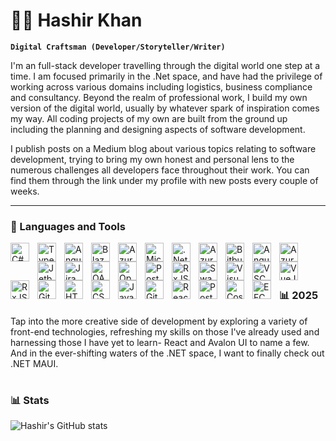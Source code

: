 # 🏄‍♂️ Hashir Khan

**`Digital Craftsman (Developer/Storyteller/Writer)`**

I'm an full-stack developer travelling through the digital world one step at a time. I am focused primarily in the .Net space, and have had the privilege of working across various domains including logistics, business compliance and consultancy. 
Beyond the realm of professional work, I build my own version of the digital world, usually by whatever spark of inspiration comes my way. All coding projects of my own are built from the ground up including the planning and designing aspects of software development. 

I publish posts on a Medium blog about various topics relating to software development, trying to bring my own honest and personal lens to the numerous challenges all developers face throughout their work. You can find them through the link under my profile with new posts every couple of weeks.

---

### 🧰 Languages and Tools

<img align="left" alt="C#" width="30px" style="padding-right:10px;padding-bottom:10px" src="https://cdn.jsdelivr.net/gh/devicons/devicon@latest/icons/csharp/csharp-original.svg"/>
<img align="left" alt="TypeScript" width="30px" style="padding-right:10px;" src="https://cdn.jsdelivr.net/gh/devicons/devicon/icons/typescript/typescript-plain.svg" />
<img align="left" alt="AngularJS" width="30px" style="padding-right:10px;" src="https://cdn.jsdelivr.net/gh/devicons/devicon/icons/angularjs/angularjs-plain.svg" />
<img align="left" alt="Blazor" width="30px" style="padding-right:10px;" src="https://cdn.jsdelivr.net/gh/devicons/devicon@latest/icons/blazor/blazor-original.svg" />
<img align="left" alt="Azure Devops" width="30px" style="padding-right:10px;" src="https://cdn.jsdelivr.net/gh/devicons/devicon@latest/icons/azuredevops/azuredevops-original.svg" />
<img align="left" alt="Microsoft SQL" width="30px" style="padding-right:10px;" src="https://cdn.jsdelivr.net/gh/devicons/devicon@latest/icons/microsoftsqlserver/microsoftsqlserver-original.svg" />
<img align="left" alt=".Net" width="30px" style="padding-right:10px;" src="https://cdn.jsdelivr.net/gh/devicons/devicon@latest/icons/dotnetcore/dotnetcore-original.svg" />
<img align="left" alt="Azure SQL" width="30px" style="padding-right:10px;" src="https://cdn.jsdelivr.net/gh/devicons/devicon@latest/icons/azuresqldatabase/azuresqldatabase-original.svg" />
<img align="left" alt="Bitbucket" width="30px" style="padding-right:10px;" src="https://cdn.jsdelivr.net/gh/devicons/devicon@latest/icons/bitbucket/bitbucket-original.svg" />
<img align="left" alt="Angular" width="30px" style="padding-right:10px;" src="https://cdn.jsdelivr.net/gh/devicons/devicon@latest/icons/angular/angular-original.svg" />
<img align="left" alt="Azure" width="30px" style="padding-right:10px;" src="https://cdn.jsdelivr.net/gh/devicons/devicon@latest/icons/azure/azure-original.svg" />
<img align="left" alt="Jetbrains" width="30px" style="padding-right:10px;" src="https://cdn.jsdelivr.net/gh/devicons/devicon@latest/icons/jetbrains/jetbrains-original.svg" />
<img align="left" alt="Jira" width="30px" style="padding-right:10px;" src="https://cdn.jsdelivr.net/gh/devicons/devicon@latest/icons/jira/jira-original.svg" />
<img align="left" alt="OAuth" width="30px" style="padding-right:10px;" src="https://cdn.jsdelivr.net/gh/devicons/devicon@latest/icons/oauth/oauth-original.svg" />
<img align="left" alt="OpenAPI" width="30px" style="padding-right:10px;" src="https://cdn.jsdelivr.net/gh/devicons/devicon@latest/icons/openapi/openapi-original.svg" />
<img align="left" alt="Postman" width="30px" style="padding-right:10px;" src="https://cdn.jsdelivr.net/gh/devicons/devicon@latest/icons/postman/postman-original.svg" />
<img align="left" alt="RxJS" width="30px" style="padding-right:10px;" src="https://cdn.jsdelivr.net/gh/devicons/devicon@latest/icons/rxjs/rxjs-original.svg" />
<img align="left" alt="Swagger" width="30px" style="padding-right:10px;" src="https://cdn.jsdelivr.net/gh/devicons/devicon@latest/icons/swagger/swagger-original.svg" />
<img align="left" alt="Visual Studio" width="30px" style="padding-right:10px;" src="https://cdn.jsdelivr.net/gh/devicons/devicon@latest/icons/visualstudio/visualstudio-original.svg" />
<img align="left" alt="VSCode" width="30px" style="padding-right:10px;" src="https://cdn.jsdelivr.net/gh/devicons/devicon@latest/icons/vscode/vscode-original.svg" />
<img align="left" alt="VueJS" width="30px" style="padding-right:10px;" src="https://cdn.jsdelivr.net/gh/devicons/devicon@latest/icons/vuejs/vuejs-original.svg" />
<img align="left" alt="RxJS" width="30px" style="padding-right:10px;" src="https://cdn.jsdelivr.net/gh/devicons/devicon@latest/icons/rxjs/rxjs-original.svg" />
<img align="left" alt="Git" width="30px" style="padding-right:10px;" src="https://cdn.jsdelivr.net/gh/devicons/devicon/icons/git/git-original.svg" />
<img align="left" alt="HTML" width="30px" style="padding-right:10px;" src="https://cdn.jsdelivr.net/gh/devicons/devicon/icons/html5/html5-plain.svg" />
<img align="left" alt="CSS" width="30px" style="padding-right:10px;" src="https://cdn.jsdelivr.net/gh/devicons/devicon/icons/css3/css3-plain.svg" />
<img align="left" alt="JavaScript" width="30px" style="padding-right:10px;" src="https://cdn.jsdelivr.net/gh/devicons/devicon/icons/javascript/javascript-plain.svg" />
<img align="left" alt="GitHub" width="30px" style="padding-right:10px;" src="https://cdn.jsdelivr.net/gh/devicons/devicon/icons/github/github-original.svg" />
<img align="left" alt="React" width="30px" style="padding-right:10px;" src="https://cdn.jsdelivr.net/gh/devicons/devicon@latest/icons/react/react-original-wordmark.svg" />
<img align="left" alt="PostgreSQL" width="30px" style="padding-right:10px;" src="https://cdn.jsdelivr.net/gh/devicons/devicon@latest/icons/postgresql/postgresql-original.svg" />
<img align="left" alt="CosmosDB" width="30px" style="padding-right:10px;" src="https://cdn.jsdelivr.net/gh/devicons/devicon@latest/icons/cosmosdb/cosmosdb-original.svg" />
<img align="left" alt="EFCore" width="30px" style="padding-right:10px;" src="https://cdn.jsdelivr.net/gh/devicons/devicon@latest/icons/entityframeworkcore/entityframeworkcore-original.svg" />
<br/>
<br/>


#

### 📊 2025
Tap into the more creative side of development by exploring a variety of front-end technologies, refreshing my skills on those I've already used and harnessing those I have yet to learn- React and Avalon UI to name a few. And in the ever-shifting waters of the .NET space, I want to finally check out .NET MAUI.

<!---### 📊 2024
Currently, I have plans to release some kind of application that runs using Kotlin. At the moment, it is planned to be a simple, text-based adventure run on a Console App, but that is subject to change. As I will be overseas for most of June, I do not expect to resume work on Kotlin until the beginning of July so my realistic estimate would be a public release on Github between September-October.

There will be at least some other project completed and released during 2024. Whatever form that takes, I am undecided as of yet. A personal website is the first thing that comes to mind, but we will see. ---!>

<!-- ### 📺 Latest Medium Blogs -->



#

### 📊 Stats

![Hashir's GitHub stats](https://github-readme-stats.vercel.app/api?username=hashir-k&show_icons=true&theme=gruvbox)

<!-- ![GitHub Streak](https://streak-stats.demolab.com?user=Hashir-K&theme=gruvbox&border_radius=4.5) -->

#

